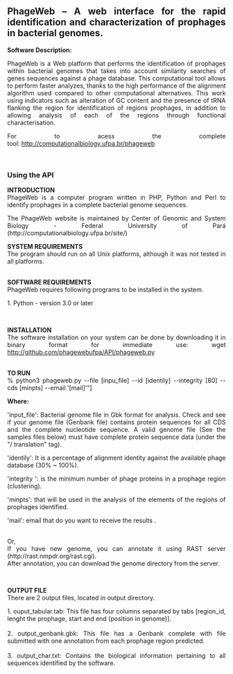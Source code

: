 <h2 style="text-align: justify;"><strong>PhageWeb &ndash; A web interface for the rapid identification and characterization of prophages in bacterial genomes.</strong></h2>
<p style="text-align: justify;"><strong>Software Description:</strong></p>
<p style="text-align: justify;">PhageWeb is a Web platform that performs the identification of prophages within bacterial genomes that takes into account similarity searches of genes sequences against a phage database. This computational tool allows to perform faster analyzes, thanks to the high performance of the alignment algorithm used compared to other computational alternatives. This work using indicators such as alteration of GC content and the presence of tRNA flanking the region for identification of regions prophages, in addition to allowing analysis of each of the regions through functional characterisation.&nbsp;</p>
<p style="text-align: justify;">For to acess the complete tool:&nbsp;<a href="http://computationalbiology.ufpa.br/phageweb">http://computationalbiology.ufpa.br/phageweb</a></p>
<p style="text-align: justify;">&nbsp;</p>
<h3 style="text-align: justify;"><strong>Using the API</strong></h3>
<p style="text-align: justify;"><strong>INTRODUCTION</strong><br />PhageWeb is a computer program written in PHP, Python and Perl to identify prophages in a complete bacterial genome sequences.</p>
<p style="text-align: justify;">The PhageWeb website is maintained by Center of Genomic and System Biology - Federal University of Par&aacute; (http://computationalbiology.ufpa.br/site/)</p>
<p style="text-align: justify;"><strong>SYSTEM REQUIREMENTS</strong><br />The program should run on all Unix platforms, although it was not tested in all platforms.</p>
<p style="text-align: justify;"><br /><strong>SOFTWARE REQUIREMENTS</strong><br />PhageWeb requires following programs to be installed in the system.</p>
<p style="text-align: justify;">1. Python - version 3.0 or later</p>
<p style="text-align: justify;">&nbsp;</p>
<p style="text-align: justify;"><strong>INSTALLATION</strong><br />The software installation on your system can be done by downloading it in binary format for immediate use: wget <a href="http://github.com/phagewebufpa/API/teste.py">http://github.com/phagewebufpa/API/phageweb.py</a></p>
<p style="text-align: justify;"><br /><strong>TO RUN</strong><br />% python3 phageweb.py --file [inpu_file] --id [identily] --integrity [80] --cds [minpts] --email '[mail]'"]</p>
<p style="text-align: justify;"><strong>Where:</strong></p>
<p style="text-align: justify;">'input_file': Bacterial genome file in Gbk format for analysis.&nbsp;Check and see if your genome file (Genbank file) contains protein sequences for all CDS and the complete nucleotide sequence. A valid genome file (See the samples files below) must have complete protein sequence data (under the "/ translation" tag).</p>
<p style="text-align: justify;">'identily':&nbsp;It is a percentage of alignment identity against the available phage database (30% ~ 100%).</p>
<p style="text-align: justify;">'integrity ':&nbsp;is the minimum number of phage proteins in a prophage region (clustering).</p>
<p style="text-align: justify;">'minpts':&nbsp;that will be used in the analysis of the elements of the regions of prophages identified.</p>
<p style="text-align: justify;">'mail':&nbsp;email that do you want to receive the results .</p>
<p style="text-align: justify;"><br />Or, <br />If you have new genome, you can annotate it using RAST server (http://rast.nmpdr.org/rast.cgi). <br />After annotation, you can download the genome directory from the server.</p>
<p style="text-align: justify;">&nbsp;</p>
<p style="text-align: justify;"><strong>OUTPUT FILE</strong><br />There are 2 output files, located in output directory.</p>
<p style="text-align: justify;">1. ouput_tabular.tab: This file has four columns separated by tabs [region_id, lenght the prophage, start and end (position in genome)]. <br /> <br />2. output_genbank.gbk: This file has a Genbank complete with file submitted with one annotation from each prophage region predicted. <br /> <br />3. output_char.txt: Contains the biological information pertaining to all sequences identified by the software.</p>
<p style="text-align: justify;">&nbsp;</p>
